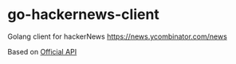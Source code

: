 # go-hackernews-client
Golang client for hackerNews https://news.ycombinator.com/news

Based on [Official API](https://github.com/HackerNews/API)